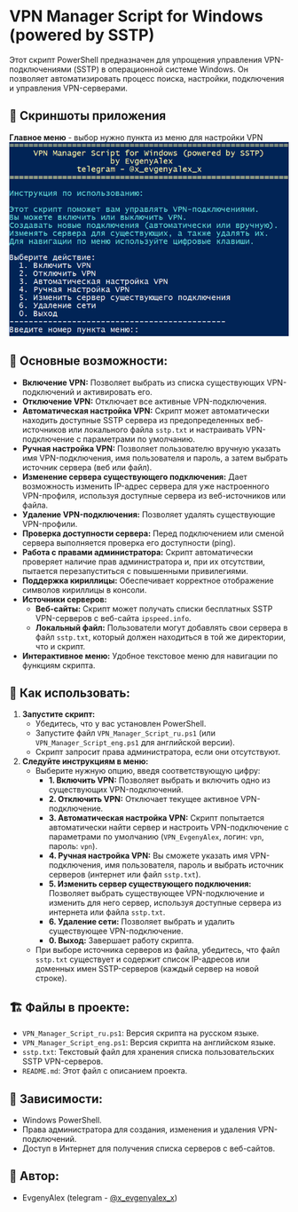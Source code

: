 # VPN Manager Script for Windows (powered by SSTP)

Этот скрипт PowerShell предназначен для упрощения управления VPN-подключениями (SSTP) в операционной системе Windows. Он позволяет автоматизировать процесс поиска, настройки, подключения и управления VPN-серверами.

## 📸 Скриншоты приложения

**Главное меню** - выбор нужно пункта из меню для настройки VPN
![Главное меню](/images//Меню.png)

## 🌟 Основные возможности:

*   **Включение VPN:** Позволяет выбрать из списка существующих VPN-подключений и активировать его.
*   **Отключение VPN:** Отключает все активные VPN-подключения.
*   **Автоматическая настройка VPN:** Скрипт может автоматически находить доступные SSTP сервера из предопределенных веб-источников или локального файла `sstp.txt` и настраивать VPN-подключение с параметрами по умолчанию.
*   **Ручная настройка VPN:** Позволяет пользователю вручную указать имя VPN-подключения, имя пользователя и пароль, а затем выбрать источник сервера (веб или файл).
*   **Изменение сервера существующего подключения:** Дает возможность изменить IP-адрес сервера для уже настроенного VPN-профиля, используя доступные сервера из веб-источников или файла.
*   **Удаление VPN-подключения:** Позволяет удалять существующие VPN-профили.
*   **Проверка доступности сервера:** Перед подключением или сменой сервера выполняется проверка его доступности (ping).
*   **Работа с правами администратора:** Скрипт автоматически проверяет наличие прав администратора и, при их отсутствии, пытается перезапуститься с повышенными привилегиями.
*   **Поддержка кириллицы:** Обеспечивает корректное отображение символов кириллицы в консоли.
*   **Источники серверов:**
    *   **Веб-сайты:** Скрипт может получать списки бесплатных SSTP VPN-серверов с веб-сайта `ipspeed.info`.
    *   **Локальный файл:** Пользователи могут добавлять свои сервера в файл `sstp.txt`, который должен находиться в той же директории, что и скрипт.
*   **Интерактивное меню:** Удобное текстовое меню для навигации по функциям скрипта.

## 🎯 Как использовать:

1.  **Запустите скрипт:**
    *   Убедитесь, что у вас установлен PowerShell.
    *   Запустите файл `VPN_Manager_Script_ru.ps1` (или `VPN_Manager_Script_eng.ps1` для английской версии).
    *   Скрипт запросит права администратора, если они отсутствуют.
2.  **Следуйте инструкциям в меню:**
    *   Выберите нужную опцию, введя соответствующую цифру:
        *   **1. Включить VPN:** Позволяет выбрать и включить одно из существующих VPN-подключений.
        *   **2. Отключить VPN:** Отключает текущее активное VPN-подключение.
        *   **3. Автоматическая настройка VPN:** Скрипт попытается автоматически найти сервер и настроить VPN-подключение с параметрами по умолчанию (`VPN_EvgenyAlex`, логин: `vpn`, пароль: `vpn`).
        *   **4. Ручная настройка VPN:** Вы сможете указать имя VPN-подключения, имя пользователя, пароль и выбрать источник серверов (интернет или файл `sstp.txt`).
        *   **5. Изменить сервер существующего подключения:** Позволяет выбрать существующее VPN-подключение и изменить для него сервер, используя доступные сервера из интернета или файла `sstp.txt`.
        *   **6. Удаление сети:** Позволяет выбрать и удалить существующее VPN-подключение.
        *   **0. Выход:** Завершает работу скрипта.
    *   При выборе источника серверов из файла, убедитесь, что файл `sstp.txt` существует и содержит список IP-адресов или доменных имен SSTP-серверов (каждый сервер на новой строке).

## 🏗️ Файлы в проекте:

*   `VPN_Manager_Script_ru.ps1`: Версия скрипта на русском языке.
*   `VPN_Manager_Script_eng.ps1`: Версия скрипта на английском языке.
*   `sstp.txt`: Текстовый файл для хранения списка пользовательских SSTP VPN-серверов.
*   `README.md`: Этот файл с описанием проекта.

## 🔧 Зависимости:

*   Windows PowerShell.
*   Права администратора для создания, изменения и удаления VPN-подключений.
*   Доступ в Интернет для получения списка серверов с веб-сайтов.

## 👤 Автор:

*   EvgenyAlex (telegram - [@x_evgenyalex_x](https://t.me/x_evgenyalex_x))